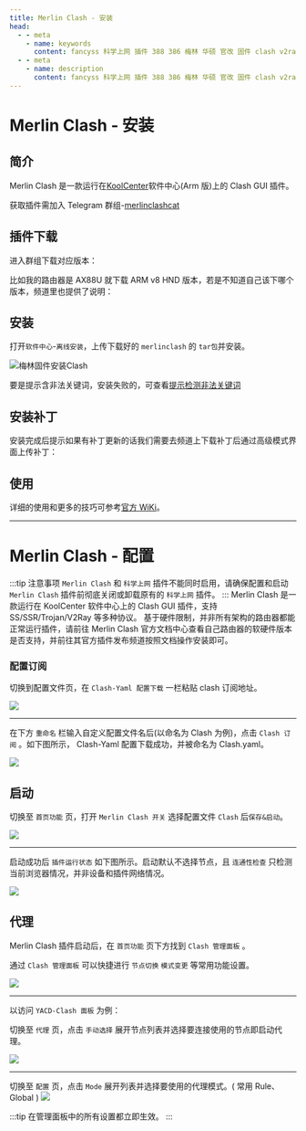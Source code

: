 ```yaml
---
title: Merlin Clash - 安装
head:
  - - meta
    - name: keywords
      content: fancyss 科学上网 插件 388 386 梅林 华硕 官改 固件 clash v2ray trojan
  - - meta
    - name: description
      content: fancyss 科学上网 插件 388 386 梅林 华硕 官改 固件 clash v2ray trojan
---
```


# Merlin Clash - 安装

## 简介

Merlin Clash 是一款运行在[KoolCenter](https://www.koolcenter.com/)软件中心(Arm 版)上的 Clash GUI 插件。

获取插件需加入 Telegram 群组-[merlinclashcat](https://t.me/merlinclashcat)

## 插件下载

进入群组下载对应版本：

比如我的路由器是 AX88U 就下载 ARM v8 HND 版本，若是不知道自己该下哪个版本，频道里也提供了说明：

## 安装

打开`软件中心`-`离线安装`，上传下载好的 `merlinclash` 的 `tar包`并安装。

![梅林固件安装Clash](https://cdn.apphb.cn/bbs_applehub_cn/2023/02/01145d3043141842-1024x420.png)

要是提示含非法关键词，安装失败的，可查看[提示检测非法关键词](/ASUS-Router/illegal-keywords)

## 安装补丁

安装完成后提示如果有补丁更新的话我们需要去频道上下载补丁后通过高级模式界面上传补丁：

## 使用

详细的使用和更多的技巧可参考[官方 WiKi](https://mcreadme.gitbook.io/mc/)。

---

# Merlin Clash - 配置

:::tip 注意事项
`Merlin Clash` 和 `科学上网` 插件不能同时启用，请确保配置和启动 `Merlin Clash` 插件前彻底关闭或卸载原有的 `科学上网` 插件。
:::
Merlin Clash 是一款运行在 KoolCenter 软件中心上的 Clash GUI 插件，支持 SS/SSR/Trojan/V2Ray 等多种协议。
基于硬件限制，并非所有架构的路由器都能正常运行插件，请前往 Merlin Clash 官方文档中心查看自己路由器的软硬件版本是否支持，并前往其官方插件发布频道按照文档操作安装即可。

### 配置订阅

切换到配置文件页，在 `Clash-Yaml 配置下载` 一栏粘贴 clash 订阅地址。

![](https://m.theovan.cn/img/MerlinClash2.jpeg)

---

在下方 `重命名` 栏输入自定义配置文件名后(以命名为 Clash 为例)，点击 `Clash 订阅` 。如下图所示， Clash-Yaml 配置下载成功，并被命名为 Clash.yaml。

![](https://m.theovan.cn/img/MerlinClash3.jpeg)

## 启动

切换至 `首页功能` 页，打开 `Merlin Clash 开关` 选择配置文件 `Clash` 后`保存&启动`。

![](https://m.theovan.cn/img/MerlinClash4.jpeg)

---

启动成功后 `插件运行状态` 如下图所示。启动默认不选择节点，且 `连通性检查` 只检测当前浏览器情况，并非设备和插件网络情况。

![](https://m.theovan.cn/img/MerlinClash5.jpeg)

## 代理

Merlin Clash 插件启动后，在 `首页功能` 页下方找到 `Clash 管理面板` 。

通过 `Clash 管理面板` 可以快捷进行 `节点切换` `模式变更` 等常用功能设置。

![](https://m.theovan.cn/img/MerlinClash6.jpeg)

---

以访问 `YACD-Clash 面板` 为例：

切换至 `代理` 页，点击 `手动选择` 展开节点列表并选择要连接使用的节点即启动代理。

![](https://m.theovan.cn/img/MerlinClash7.png)

---

切换至 `配置` 页，点击 `Mode` 展开列表并选择要使用的代理模式。( 常用 Rule、Global )
![](https://m.theovan.cn/img/MerlinClash8.png)

:::tip
在管理面板中的所有设置都立即生效。
:::
